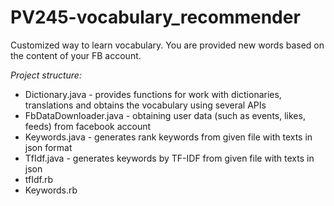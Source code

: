 # PV245-vocabulary_recommender

Customized way to learn vocabulary. You are provided new words based on the content of your FB account.

_Project structure:_
* Dictionary.java - provides functions for work with dictionaries, translations and obtains the vocabulary using several APIs
* FbDataDownloader.java - obtaining user data (such as events, likes, feeds) from facebook account
* Keywords.java - generates rank keywords from given file with texts in json format
* TfIdf.java - generates keywords by TF-IDF from given file with texts in json
* tfIdf.rb
* Keywords.rb
